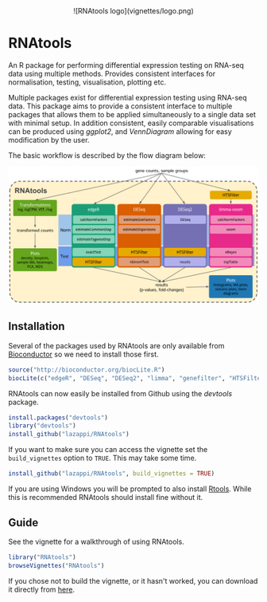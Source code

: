 <div style="text-align:center" markdown="1">
![RNAtools logo](vignettes/logo.png)
</div>

# RNAtools

An R package for performing differential expression testing on RNA-seq data using 
multiple methods. Provides consistent interfaces for normalisation, testing, 
visualisation, plotting etc.

Multiple packages exist for differential expression testing using RNA-seq data.
This package aims to provide a consistent interface to multiple packages that
allows them to be applied simultaneously to a single data set with minimal
setup. In addition consistent, easily comparable visualisations can be produced
using _ggplot2_, and _VennDiagram_ allowing for easy modification by the user.

The basic workflow is described by the flow diagram below:

![RNAtools workflow](vignettes/workflow.png)

## Installation

Several of the packages used by RNAtools are only available from
[Bioconductor](www.bioconductor.org) so we need to install those first.

```r
source("http://bioconductor.org/biocLite.R")
biocLite(c("edgeR", "DESeq", "DESeq2", "limma", "genefilter", "HTSFilter"))
```

RNAtools can now easily be installed from Github using the _devtools_ package.

```r
install.packages("devtools")
library("devtools")
install_github("lazappi/RNAtools")
```

If you want to make sure you can access the vignette set the `build_vignettes`
option to `TRUE`. This may take some time.

```r
install_github("lazappi/RNAtools", build_vignettes = TRUE)
```

If you are using Windows you will be prompted to also install
[Rtools](https://cran.r-project.org/bin/windows/Rtools/index.html). While
this is recommended RNAtools should install fine without it.

## Guide

See the vignette for a walkthrough of using RNAtools.

```r
library("RNAtools")
browseVignettes("RNAtools")
```

If you chose not to build the vignette, or it hasn't worked, you can download it
directly from
[here](https://github.com/lazappi/RNAtools/blob/master/inst/doc/RNAtools.html).
